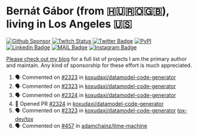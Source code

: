 # Bernát Gábor (from 🇭🇺🇷🇴🇬🇧), living in Los Angeles 🇺🇸

[![Github Sponsor](https://img.shields.io/static/v1?label=Sponsor&message=%E2%9D%A4&logo=GitHub&link=https://github.com/sponsors/gaborbernat&style=flat-square)](https://github.com/sponsors/gaborbernat)
[![Twitch Status](https://img.shields.io/twitch/status/gaborbernat?style=flat-square)](https://www.twitch.tv/gaborbernat)
[![Twitter Badge](https://img.shields.io/badge/-@gjbernat-1ca0f1?style=flat-square&labelColor=1ca0f1&logo=twitter&logoColor=white&link=https://twitter.com/gjbernat)](https://twitter.com/gjbernat)
[![PyPI](https://img.shields.io/badge/-gaborbernat-0073b7?style=flat-square&logo=Python&logoColor=white&link=https://pypi.org/user/gaborbernat/)](https://pypi.org/user/gaborbernat/)
[![Linkedin Badge](https://img.shields.io/badge/-gaborbernat-blue?style=flat-square&logo=Linkedin&logoColor=white&link=https://www.linkedin.com/in/gaborbernat/)](https://www.linkedin.com/in/gaborbernat/)
[![MAIL Badge](https://img.shields.io/badge/-gaborjbernat@gmail.com-c14438?style=flat-square&logo=Gmail&logoColor=white&link=mailto:gaborjbernat@gmail.com)](mailto:gaborjbernat@gmail.com)
[![Instagram Badge](https://img.shields.io/badge/-@gabor__bernat-845EC2?style=flat-square&labelColor=white&logo=Instagram&link=https://instagram.com/gabor_bernat/)](https://instagram.com/gabor_bernat)

[Please check out my blog](https://bernat.tech/about/) for a full list of projects I am the primary author and maintain.
Any kind of sponsorship for these effort is much appreciated.

<!--START_SECTION:activity-->

1. 🗣 Commented on [#2323](https://github.com/koxudaxi/datamodel-code-generator/pull/2323#issuecomment-2658402369) in [koxudaxi/datamodel-code-generator](https://github.com/koxudaxi/datamodel-code-generator)
2. 🗣 Commented on [#2323](https://github.com/koxudaxi/datamodel-code-generator/pull/2323#issuecomment-2658401892) in [koxudaxi/datamodel-code-generator](https://github.com/koxudaxi/datamodel-code-generator)
3. 🗣 Commented on [#2324](https://github.com/koxudaxi/datamodel-code-generator/pull/2324#issuecomment-2658349431) in [koxudaxi/datamodel-code-generator](https://github.com/koxudaxi/datamodel-code-generator)
4. 💪 Opened PR [#2324](https://github.com/koxudaxi/datamodel-code-generator/pull/2324) in [koxudaxi/datamodel-code-generator](https://github.com/koxudaxi/datamodel-code-generator)
5. 🗣 Commented on [#2323](https://github.com/koxudaxi/datamodel-code-generator/pull/2323#issuecomment-2657855559) in [koxudaxi/datamodel-code-generator](https://github.com/koxudaxi/datamodel-code-generator)
   [tox-dev/tox](https://github.com/tox-dev/tox)
5. 🗣 Commented on [#457](https://github.com/adamchainz/time-machine/pull/457#issuecomment-2197730644) in
[adamchainz/time-machine](https://github.com/adamchainz/time-machine)
<!--END_SECTION:activity-->
